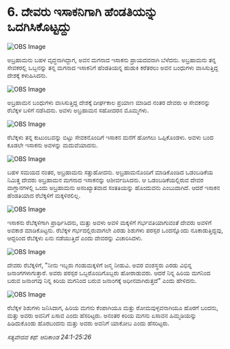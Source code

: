 # 6. ದೇವರು ಇಸಾಕನಿಗಾಗಿ ಹೆಂಡತಿಯನ್ನು ಒದಗಿಸಿಕೊಟ್ಟದ್ದು

![OBS Image](https://cdn.door43.org/obs/jpg/360px/obs-en-06-01.jpg)

ಅಬ್ರಹಾಮನು ಬಹಳ ವೃದ್ಧನಾಗಿದ್ದಾಗ, ಅವನ ಮಗನಾದ ಇಸಾಕನು ಪ್ರಾಯದವನಾಗಿ ಬೆಳೆದನು. ಅಬ್ರಹಾಮನು ತನ್ನ ಸೇವಕರಲ್ಲಿ ಒಬ್ಬನನ್ನು ತನ್ನ ಮಗನಾದ ಇಸಾಕನಿಗೆ ಹೆಂಡತಿಯನ್ನ ಹುಡುಕಿ ಕರೆತರಲು ಅವನ ಬಂಧುಗಳು ವಾಸಿಸುತ್ತಿದ್ದ ದೇಶಕ್ಕೆ ಕಳುಹಿಸಿದನು.

![OBS Image](https://cdn.door43.org/obs/jpg/360px/obs-en-06-02.jpg)

ಅಬ್ರಹಾಮನ ಬಂಧುಗಳು ವಾಸಿಸುತ್ತಿದ್ದ ದೇಶಕ್ಕೆ ದೀರ್ಘಕಾಲ ಪ್ರಯಾಣ ಮಾಡಿದ ನಂತರ ದೇವರು ಆ ಸೇವಕನನ್ನು ರೆಬೆಕ್ಕಳ ಬಳಿಗೆ ನಡೆಸಿದನು. ಅವಳು ಅಬ್ರಹಾಮನ ಸಹೋದರನ ಮೊಮ್ಮಗಳು.

![OBS Image](https://cdn.door43.org/obs/jpg/360px/obs-en-06-03.jpg)

ರೆಬೆಕ್ಕಳು ತನ್ನ ಕುಟುಂಬವನ್ನು ಬಿಟ್ಟು ಸೇವಕನೊಂದಿಗೆ ಇಸಾಕನ ಮನೆಗೆ ಹೋಗಲು ಒಪ್ಪಿಕೊಂಡಳು. ಅವಳು ಬಂದ ಕೂಡಲೇ ಇಸಾಕನು ಅವಳನ್ನು ಮದುವೆಯಾದನು.

![OBS Image](https://cdn.door43.org/obs/jpg/360px/obs-en-06-04.jpg)

ಬಹಳ ಸಮಯದ ನಂತರ, ಅಬ್ರಹಾಮನು ಸತ್ತುಹೋದನು. ಅಬ್ರಹಾಮನೊಂದಿಗೆ ಮಾಡಿಕೊಂಡಿದ ಒಡಂಬಡಿಕೆಯ ನಿಮಿತ್ತ ದೇವರು ಅಬ್ರಹಾಮನ ಮಗನಾದ ಇಸಾಕನನ್ನು ಆಶೀರ್ವದಿಸಿದನು. ಆ ಒಡಂಬಡಿಕೆಯಲ್ಲಿರುವ ದೇವರ ವಾಗ್ದಾನಗಳಲ್ಲಿ ಒಂದು ಅಬ್ರಹಾಮನು ಅಸಂಖ್ಯಾತವಾದ ಸಂತತಿಯನ್ನು ಹೊಂದುವನು ಎಂಬುದಾಗಿದೆ. ಆದರೆ ಇಸಾಕನ ಹೆಂಡತಿಯಾದ ರೆಬೆಕ್ಕಳಿಗೆ ಮಕ್ಕಳಿರಲಿಲ್ಲ. 

![OBS Image](https://cdn.door43.org/obs/jpg/360px/obs-en-06-05.jpg)

ಇಸಾಕನು ರೆಬೆಕ್ಕಳಿಗಾಗಿ ಪ್ರಾರ್ಥಿಸಿದನು, ಮತ್ತು ಅವಳು ಅವಳಿ ಮಕ್ಕಳಿಗೆ ಗರ್ಭವತಿಯಾಗುವಂತೆ ದೇವರು ಅವಳಿಗೆ ಅವಕಾಶ ಮಾಡಿಕೊಟ್ಟನು. ರೆಬೆಕ್ಕಳ ಗರ್ಭದಲ್ಲಿರುವಾಗಲೇ ಎರಡು ಶಿಶುಗಳು ಪರಸ್ಪರ ಒಂದನ್ನೊಂದು ನೂಕಾಡುತ್ತಿದ್ದವು, ಆದ್ದರಿಂದ ರೆಬೆಕ್ಕಳು ಏನು ನಡೆಯುತ್ತಿದೆ ಎಂದು ದೇವರನ್ನು ವಿಚಾರಿಸಿದಳು.

![OBS Image](https://cdn.door43.org/obs/jpg/360px/obs-en-06-06.jpg)

ದೇವರು ರೆಬೆಕ್ಕಳಿಗೆ, "ನೀನು ಇಬ್ಬರು ಗಂಡುಮಕ್ಕಳಿಗೆ ಜನ್ಮ ನೀಡುವಿ. ಅವರ ವಂಶಸ್ಥರು ಎರಡು ವಿಭಿನ್ನ ಜನಾಂಗಗಳಾಗುತ್ತಾರೆ. ಅವರು ಪರಸ್ಪರ ಒಬ್ಬರೊಂದಿಗೊಬ್ಬರು ಹೋರಾಡುವರು. ಆದರೆ ನಿನ್ನ ಹಿರಿಯ ಮಗನಿಂದ ಬರುವ ಜನಾಂಗವು ನಿನ್ನ ಕಿರಿಯ ಮಗನಿಂದ ಬರುವ ಜನಾಂಗಕ್ಕೆ ಅಧೀನವಾಗಿರುತ್ತದೆ"  ಎಂದು ಹೇಳಿದನು.

![OBS Image](https://cdn.door43.org/obs/jpg/360px/obs-en-06-07.jpg)

ರೆಬೆಕ್ಕಳ ಶಿಶುಗಳು ಜನಿಸಿದಾಗ, ಹಿರಿಯ ಮಗನು ಕೆಂಪಾಗಿಯೂ ಮತ್ತು ರೋಮವುಳ್ಳವನಾಗಿಯೂ ಹೊರಗೆ ಬಂದನು, ಮತ್ತು ಅವರು ಅವನಿಗೆ ಏಸಾವ ಎಂದು ಹೆಸರಿಟ್ಟರು. ಅನಂತರ ಕಿರಿಯ ಮಗನು ಏಸಾವನ ಹಿಮ್ಮಡಿಯನ್ನು ಹಿಡಿದುಕೊಂಡು ಹೊರಬಂದನು ಮತ್ತು ಅವರು ಅವನಿಗೆ ಯಾಕೋಬ ಎಂದು ಹೆಸರಿಟ್ಟರು.

_ಸತ್ಯವೇದದ ಕಥೆ: ಆದಿಕಾಂಡ 24:1-25:26_

